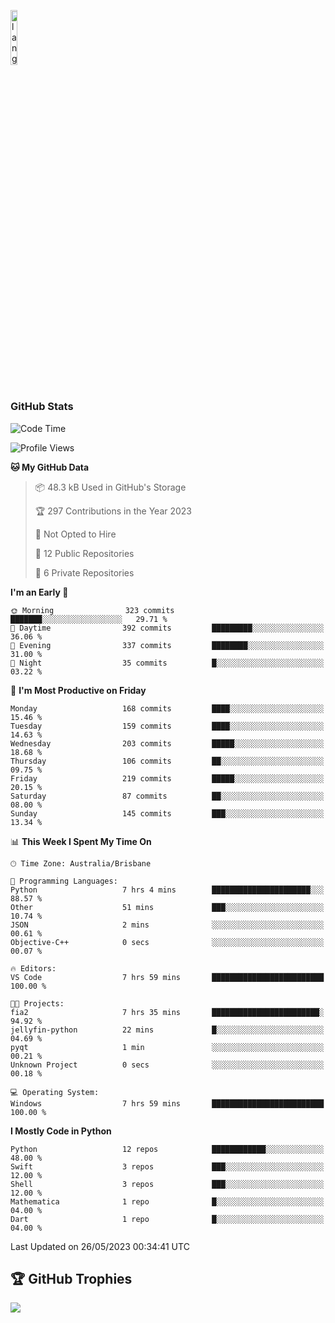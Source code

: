 <p align="left"><img width=15%" src="https://github.com/alansmathew/alansmathew/raw/master/lang.gif" alt="lang image here" /></p>

# <h3 align="left">GitHub Stats</h3>

<!--START_SECTION:waka-->
![Code Time](http://img.shields.io/badge/Code%20Time-214%20hrs%2051%20mins-blue)

![Profile Views](http://img.shields.io/badge/Profile%20Views-0-blue)

**🐱 My GitHub Data** 

> 📦 48.3 kB Used in GitHub's Storage 
 > 
> 🏆 297 Contributions in the Year 2023
 > 
> 🚫 Not Opted to Hire
 > 
> 📜 12 Public Repositories 
 > 
> 🔑 6 Private Repositories 
 > 
**I'm an Early 🐤** 

```text
🌞 Morning                323 commits         ███████░░░░░░░░░░░░░░░░░░   29.71 % 
🌆 Daytime                392 commits         █████████░░░░░░░░░░░░░░░░   36.06 % 
🌃 Evening                337 commits         ████████░░░░░░░░░░░░░░░░░   31.00 % 
🌙 Night                  35 commits          █░░░░░░░░░░░░░░░░░░░░░░░░   03.22 % 
```
📅 **I'm Most Productive on Friday** 

```text
Monday                   168 commits         ████░░░░░░░░░░░░░░░░░░░░░   15.46 % 
Tuesday                  159 commits         ████░░░░░░░░░░░░░░░░░░░░░   14.63 % 
Wednesday                203 commits         █████░░░░░░░░░░░░░░░░░░░░   18.68 % 
Thursday                 106 commits         ██░░░░░░░░░░░░░░░░░░░░░░░   09.75 % 
Friday                   219 commits         █████░░░░░░░░░░░░░░░░░░░░   20.15 % 
Saturday                 87 commits          ██░░░░░░░░░░░░░░░░░░░░░░░   08.00 % 
Sunday                   145 commits         ███░░░░░░░░░░░░░░░░░░░░░░   13.34 % 
```


📊 **This Week I Spent My Time On** 

```text
🕑︎ Time Zone: Australia/Brisbane

💬 Programming Languages: 
Python                   7 hrs 4 mins        ██████████████████████░░░   88.57 % 
Other                    51 mins             ███░░░░░░░░░░░░░░░░░░░░░░   10.74 % 
JSON                     2 mins              ░░░░░░░░░░░░░░░░░░░░░░░░░   00.61 % 
Objective-C++            0 secs              ░░░░░░░░░░░░░░░░░░░░░░░░░   00.07 % 

🔥 Editors: 
VS Code                  7 hrs 59 mins       █████████████████████████   100.00 % 

🐱‍💻 Projects: 
fia2                     7 hrs 35 mins       ████████████████████████░   94.92 % 
jellyfin-python          22 mins             █░░░░░░░░░░░░░░░░░░░░░░░░   04.69 % 
pyqt                     1 min               ░░░░░░░░░░░░░░░░░░░░░░░░░   00.21 % 
Unknown Project          0 secs              ░░░░░░░░░░░░░░░░░░░░░░░░░   00.18 % 

💻 Operating System: 
Windows                  7 hrs 59 mins       █████████████████████████   100.00 % 
```

**I Mostly Code in Python** 

```text
Python                   12 repos            ████████████░░░░░░░░░░░░░   48.00 % 
Swift                    3 repos             ███░░░░░░░░░░░░░░░░░░░░░░   12.00 % 
Shell                    3 repos             ███░░░░░░░░░░░░░░░░░░░░░░   12.00 % 
Mathematica              1 repo              █░░░░░░░░░░░░░░░░░░░░░░░░   04.00 % 
Dart                     1 repo              █░░░░░░░░░░░░░░░░░░░░░░░░   04.00 % 
```




 Last Updated on 26/05/2023 00:34:41 UTC
<!--END_SECTION:waka-->

## 🏆 GitHub Trophies

![](https://github-profile-trophy.vercel.app/?username=samh06&theme=discord&no-frame=true&no-bg=false&margin-w=4)
